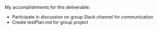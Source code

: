 My accomplishments for this deliverable:
+ Participate in discussion on group Slack channel for communication
+ Create testPlan.md for group project